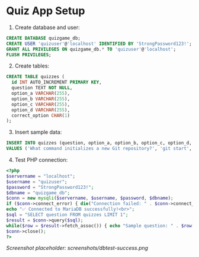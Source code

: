 # Quiz App Setup

1. Create database and user:

```sql
CREATE DATABASE quizgame_db;
CREATE USER 'quizuser'@'localhost' IDENTIFIED BY 'StrongPassword123!';
GRANT ALL PRIVILEGES ON quizgame_db.* TO 'quizuser'@'localhost';
FLUSH PRIVILEGES;
```

2. Create tables:

```sql
CREATE TABLE quizzes (
  id INT AUTO_INCREMENT PRIMARY KEY,
  question TEXT NOT NULL,
  option_a VARCHAR(255),
  option_b VARCHAR(255),
  option_c VARCHAR(255),
  option_d VARCHAR(255),
  correct_option CHAR(1)
);
```

3. Insert sample data:

```sql
INSERT INTO quizzes (question, option_a, option_b, option_c, option_d, correct_option)
VALUES ('What command initializes a new Git repository?', 'git start', 'git init', 'git create', 'git new', 'B');
```

4. Test PHP connection:

```php
<?php
$servername = "localhost";
$username = "quizuser";
$password = "StrongPassword123!";
$dbname = "quizgame_db";
$conn = new mysqli($servername, $username, $password, $dbname);
if ($conn->connect_error) { die("Connection failed: " . $conn->connect_error); }
echo "✅ Connected to MariaDB successfully!<br>";
$sql = "SELECT question FROM quizzes LIMIT 1";
$result = $conn->query($sql);
while($row = $result->fetch_assoc()) { echo "Sample question: " . $row["question"]; }
$conn->close();
?>
```

_Screenshot placeholder: screenshots/dbtest-success.png_
